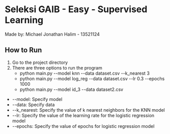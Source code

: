 # Seleksi GAIB - Easy - Supervised Learning
Made by: Michael Jonathan Halim - 13521124

## How to Run
1. Go to the project directory
2. There are three options to run the program
    - python main.py --model knn --data dataset.csv --k_nearest 3
    - python main.py --model log_reg --data dataset.csv --lr 0.3 --epochs 1000
    - python main.py --model id_3 --data dataset2.csv

* --model: Specify model
* --data: Specify data
* --k_nearest: Specify the value of k nearest neighbors for the KNN model
* --lr: Specify the value of the learning rate for the logistic regression model
* --epochs: Specify the value of epochs for logistic regression model
